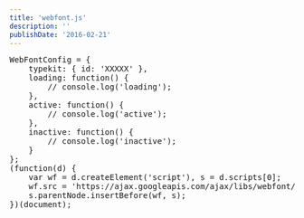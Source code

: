```yaml
---
title: 'webfont.js'
description: ''
publishDate: '2016-02-21'
---
```


<pre class="brush: jscript; title: ; notranslate" title="">WebFontConfig = {
	typekit: { id: 'XXXXX' },
	loading: function() {
		// console.log('loading');
	},
	active: function() {
		// console.log('active');
	},
	inactive: function() {
		// console.log('inactive');
	}
};
(function(d) {
	var wf = d.createElement('script'), s = d.scripts[0];
	wf.src = 'https://ajax.googleapis.com/ajax/libs/webfont/1.5.18/webfont.js';
	s.parentNode.insertBefore(wf, s);
})(document);
</pre>

